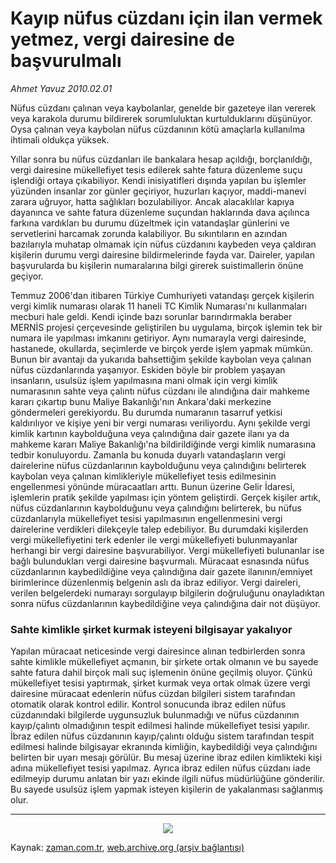 # Kayıp nüfus cüzdanı için ilan vermek yetmez, vergi dairesine de başvurulmalı

*Ahmet  Yavuz 2010.02.01*

<td class="columnist-detail">
<p>Nüfus cüzdanı çalınan veya kaybolanlar, genelde bir gazeteye ilan vererek veya karakola durumu bildirerek sorumluluktan kurtulduklarını düşünüyor. Oysa çalınan veya kaybolan nüfus cüzdanının kötü amaçlarla kullanılma ihtimali oldukça yüksek.</p>
<p>
<div id="haberMetinDiv">
<p>Yıllar sonra bu nüfus cüzdanları ile bankalara hesap açıldığı, borçlanıldığı, vergi dairesine mükellefiyet tesis edilerek sahte fatura düzenleme suçu işlendiği ortaya çıkabiliyor. Kendi inisiyatifleri dışında yapılan bu işlemler yüzünden insanlar zor günler geçiriyor, huzurları kaçıyor, maddi-manevi zarara uğruyor, hatta sağlıkları bozulabiliyor. Ancak alacaklılar kapıya dayanınca ve sahte fatura düzenleme suçundan haklarında dava açılınca farkına vardıkları bu durumu düzeltmek için vatandaşlar günlerini ve servetlerini harcamak zorunda kalabiliyor. Bu sıkıntıların en azından bazılarıyla muhatap olmamak için nüfus cüzdanını kaybeden veya çaldıran kişilerin durumu vergi dairesine bildirmelerinde fayda var. Daireler, yapılan başvurularda bu kişilerin numaralarına bilgi girerek suistimallerin önüne geçiyor.
<p> Temmuz 2006'dan itibaren Türkiye Cumhuriyeti vatandaşı gerçek kişilerin vergi kimlik numarası olarak 11 haneli TC Kimlik Numarası'nı kullanmaları mecburi hale geldi. Kendi içinde bazı sorunlar barındırmakla beraber MERNİS projesi çerçevesinde geliştirilen bu uygulama, birçok işlemin tek bir numara ile yapılması imkanını getiriyor. Aynı numarayla vergi dairesinde, hastanede, okullarda, seçimlerde ve birçok yerde işlem yapmak mümkün. Bunun bir avantajı da yukarıda bahsettiğim şekilde kaybolan veya çalınan nüfus cüzdanlarında yaşanıyor. Eskiden böyle bir problem yaşayan insanların, usulsüz işlem yapılmasına mani olmak için vergi kimlik numarasının sahte veya çalıntı nüfus cüzdanı ile alındığına dair mahkeme kararı çıkartıp bunu Maliye Bakanlığı'nın Ankara'daki merkezine göndermeleri gerekiyordu. Bu durumda numaranın tasarruf yetkisi kaldırılıyor ve kişiye yeni bir vergi numarası veriliyordu. Aynı şekilde vergi kimlik kartının kaybolduğuna veya çalındığına dair gazete ilanı ya da mahkeme kararı Maliye Bakanlığı'na bildirildiğinde vergi kimlik numarasına tedbir konuluyordu. Zamanla bu konuda duyarlı vatandaşların vergi dairelerine nüfus cüzdanlarının kaybolduğunu veya çalındığını belirterek kaybolan veya çalınan kimlikleriyle mükellefiyet tesis edilmesinin engellenmesi yönünde müracaatları arttı. Bunun üzerine Gelir İdaresi, işlemlerin pratik şekilde yapılması için yöntem geliştirdi. Gerçek kişiler artık, nüfus cüzdanlarının kaybolduğunu veya çalındığını belirterek, bu nüfus cüzdanlarıyla mükellefiyet tesisi yapılmasının engellenmesini vergi dairelerine verdikleri dilekçeyle talep edebiliyor. Bu durumdaki kişilerden vergi mükellefiyetini terk edenler ile vergi mükellefiyeti bulunmayanlar herhangi bir vergi dairesine başvurabiliyor. Vergi mükellefiyeti bulunanlar ise bağlı bulundukları vergi dairesine başvurmalı. Müracaat esnasında nüfus cüzdanlarının kaybedildiğine veya çalındığına dair gazete ilanının/emniyet birimlerince düzenlenmiş belgenin aslı da ibraz ediliyor. Vergi daireleri, verilen belgelerdeki numarayı sorgulayıp bilgilerin doğruluğunu onayladıktan sonra nüfus cüzdanlarının kaybedildiğine veya çalındığına dair not düşüyor.
<p><h3>Sahte kimlikle şirket kurmak isteyeni bilgisayar yakalıyor</h3>
<p>Yapılan müracaat neticesinde vergi dairesince alınan tedbirlerden sonra sahte kimlikle mükellefiyet açmanın, bir şirkete ortak olmanın ve bu sayede sahte fatura dahil birçok mali suç işlemenin önüne geçilmiş oluyor. Çünkü mükellefiyet tesisi yaptırmak, şirket kurmak veya ortak olmak üzere vergi dairesine müracaat edenlerin nüfus cüzdan bilgileri sistem tarafından otomatik olarak kontrol edilir. Kontrol sonucunda ibraz edilen nüfus cüzdanındaki bilgilerde uygunsuzluk bulunmadığı ve nüfus cüzdanının kayıp/çalıntı olmadığının tespit edilmesi halinde mükellefiyet tesisi yapılır. İbraz edilen nüfus cüzdanının kayıp/çalıntı olduğu sistem tarafından tespit edilmesi halinde bilgisayar ekranında kimliğin, kaybedildiği veya çalındığını belirten bir uyarı mesajı görülür. Bu mesaj üzerine ibraz edilen kimlikteki kişi adına mükellefiyet tesisi yapılmaz. Ayrıca ibraz edilen nüfus cüzdanı iade edilmeyip durumu anlatan bir yazı ekinde ilgili nüfus müdürlüğüne gönderilir. Bu sayede usulsüz işlem yapmak isteyen kişilerin de yakalanması sağlanmış olur.
<p>
<hr/>
<p>
<p align="center"><img border="0" src="http://web.archive.org/web/20110107151810im_/http://medya.zaman.com.tr/2010/02/01/vergi.jpg"/>
</p></p></p></p></p></p></p></div>
</p>
<a href="http://web.archive.org/web/20110107151810/mailto:ahmet.yavuz@zaman.com.tr">
</a></td>

Kaynak: [zaman.com.tr](http://zaman.com.tr/yazar.do?yazino=946771), [web.archive.org (arşiv bağlantısı)](http://web.archive.org/web/20110107151810/http://www.zaman.com.tr/yazar.do?yazino=946771)
